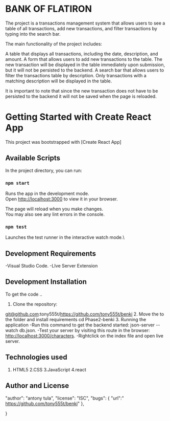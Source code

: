 # BANK OF FLATIRON
The project is a transactions management system that allows users to see a table of all transactions, add new transactions, and filter transactions by typing into the search bar.

The main functionality of the project includes:

A table that displays all transactions, including the date, description, and amount.
A form that allows users to add new transactions to the table. The new transaction will be displayed in the table immediately upon submission, but it will not be persisted to the backend.
A search bar that allows users to filter the transactions table by description. Only transactions with a matching description will be displayed in the table.


It is important to note that since the new transaction does not have to be persisted to the backend it will not be saved when the page is reloaded.
# Getting Started with Create React App

This project was bootstrapped with [Create React App]

## Available Scripts

In the project directory, you can run:

### `npm start`

Runs the app in the development mode.\
Open [http://localhost:3000](http://localhost:3000) to view it in your browser.

The page will reload when you make changes.\
You may also see any lint errors in the console.

### `npm test`

Launches the test runner in the interactive watch mode.\

## Development Requirements
-Visual Studio Code.
-LIve Server Extension
## Development Installation
To get the code ..
  1. Clone the repository:
            
  git@github.com:tony555t/https://github.com/tony555t/benki
  2. Move the to the folder and install requirements
    cd Phase2-benki
  3. Running the application
      -Run this command to get the backend started: json-server --watch db.json.
      -Test your server by visiting this route in the browser: <http://localhost:3000/characters>.
      -Rightclick on the index file and open live server.
## Technologies used
1. HTML5
2.CSS
3.JavaScript
4.react

## Author and License
  "author": "antony tula",
  "license": "ISC",
  "bugs": {
    "url":" https://github.com/tony555t/benki"
  },
  
}



